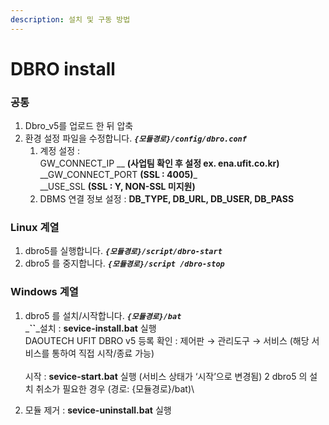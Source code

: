 ```yaml
---
description: 설치 및 구동 방법
---
```


# DBRO install



### 공통

1. Dbro\_v5를 업로드 한 뒤 압축
2. 환경 설정 파일을 수정합니다. _**`{모듈경로}/config/dbro.conf`**_
   1. 계정 설정 : \
      GW\_CONNECT\_IP __ **(사업팀 확인 후 설정 ex. ena.ufit.co.kr)**\
      __GW\_CONNECT_PORT **(SSL : 4005)**_\
      __USE\_SSL **(SSL : Y, NON-SSL 미지원)**
   2. DBMS 연결 정보 설정 : **DB\_TYPE, DB\_URL, DB\_USER, DB\_PASS**



### Linux 계열

1. dbro5를 실행합니다. _**`{모듈경로}/script/dbro-start`**_
2. dbro5 를 중지합니다. _**`{모듈경로}/script /dbro-stop`**_



### Windows 계열

1. dbro5 를 설치/시작합니다. _**`{모듈경로}/bat`**_\
   _**``**_설치 : **sevice-install.bat** 실행\
   DAOUTECH UFIT DBRO v5 등록 확인 : 제어판 → 관리도구 → 서비스 (해당 서비스를 통하여 직접 시작/종료 가능)\
   \
   시작 : **sevice-start.bat** 실행 (서비스 상태가 ‘시작’으로 변경됨) 2 dbro5 의 설치 취소가 필요한 경우 (경로: {모듈경로}/bat)\

2. 모듈 제거 : **sevice-uninstall.bat** 실행

